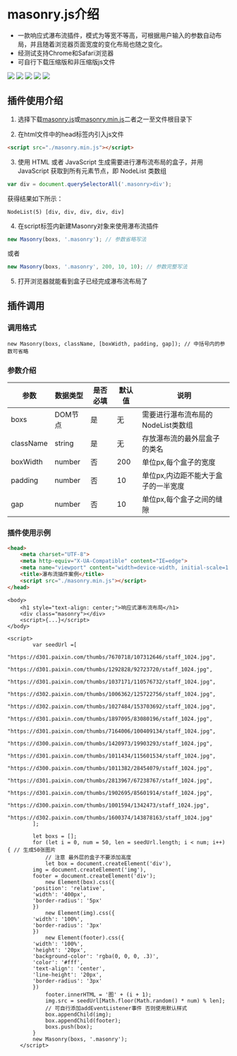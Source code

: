 # masonry.js介绍

- 一款响应式瀑布流插件，模式为等宽不等高，可根据用户输入的参数自动布局，并且随着浏览器页面宽度的变化布局也随之变化。
- 经测试支持Chrome和Safari浏览器
- 可自行下载压缩版和非压缩版js文件

![](https://img.shields.io/badge/author-oxf5da2-orange) ![](https://img.shields.io/badge/version-1.0.0-green) ![](https://img.shields.io/badge/publish-2021--8--31-yellow) ![](https://img.shields.io/badge/size-4kb%2F8kb-important) ![](https://img.shields.io/badge/support-chrome%2Fsafari-informational)

## 插件使用介绍

1. 选择下载[masonry.js](https://github.com/ox4f5da2/masonry.js/blob/main/masonry.js)或[masonry.min.js](https://github.com/ox4f5da2/masonry.js/blob/main/masonry.min.js)二者之一至文件根目录下

2. 在html文件中的head标签内引入js文件
```html
<script src="./masonry.min.js"></script>
```
3. 使用 HTML 或者 JavaScript 生成需要进行瀑布流布局的盒子，并用 JavaScript 获取到所有元素节点，即 NodeList 类数组
```js
var div = document.querySelectorAll('.masonry>div'); 
```
获得结果如下所示：
```
NodeList(5) [div, div, div, div, div]
```

4. 在script标签内新建Masonry对象来使用瀑布流插件
```js
new Masonry(boxs, '.masonry'); // 参数省略写法
```
或者
```js
new Masonry(boxs, '.masonry', 200, 10, 10); // 参数完整写法
```

5. 打开浏览器就能看到盒子已经完成瀑布流布局了

## 插件调用

### 调用格式
```
new Masonry(boxs, className, [boxWidth, padding, gap]); // 中括号内的参数可省略
```
### 参数介绍

|  参数   | 数据类型  |  是否必填   | 默认值  | 说明 |
|  ----  | ----  |  ----  | ----  | --- |
| boxs  | DOM节点 | 是  | 无 | 需要进行瀑布流布局的NodeList类数组 |
| className  | string | 是  | 无 | 存放瀑布流的最外层盒子的类名
| boxWidth  | number | 否  | 200 | 单位px,每个盒子的宽度
| padding  | number | 否  | 10 | 单位px,内边距不能大于盒子的一半宽度
| gap  | number | 否  | 10 | 单位px,每个盒子之间的缝隙

### 插件使用示例

```html
<head>
    <meta charset="UTF-8">
    <meta http-equiv="X-UA-Compatible" content="IE=edge">
    <meta name="viewport" content="width=device-width, initial-scale=1.0">
    <title>瀑布流插件案例</title>
    <script src="./masonry.min.js"></script>
</head>
```

```
<body>
    <h1 style="text-align: center;">响应式瀑布流布局</h1>
    <div class="masonry"></div>
    <script>{...}</script>
</body>
```

```
<script>
        var seedUrl =[
		"https://d301.paixin.com/thumbs/7670718/107312646/staff_1024.jpg",
		"https://d301.paixin.com/thumbs/1292828/92723720/staff_1024.jpg",
		"https://d301.paixin.com/thumbs/1037171/110576732/staff_1024.jpg",
		"https://d302.paixin.com/thumbs/1006362/125722756/staff_1024.jpg",
		"https://d302.paixin.com/thumbs/1027484/153703692/staff_1024.jpg",
		"https://d301.paixin.com/thumbs/1897095/83080196/staff_1024.jpg",
		"https://d301.paixin.com/thumbs/7164006/100409134/staff_1024.jpg",
		"https://d300.paixin.com/thumbs/1420973/19903293/staff_1024.jpg",
		"https://d301.paixin.com/thumbs/1011434/115601534/staff_1024.jpg",
		"https://d300.paixin.com/thumbs/1011382/28454079/staff_1024.jpg",
		"https://d301.paixin.com/thumbs/2813967/67238767/staff_1024.jpg",
		"https://d301.paixin.com/thumbs/1902695/85601914/staff_1024.jpg",
		"https://d300.paixin.com/thumbs/1001594/1342473/staff_1024.jpg",
		"https://d302.paixin.com/thumbs/1600374/143878163/staff_1024.jpg"
		];

        let boxs = [];
        for (let i = 0, num = 50, len = seedUrl.length; i < num; i++) { // 生成50张图片
            // 注意 最外层的盒子不要添加高度
            let box = document.createElement('div'),
		img = document.createElement('img'), 
		footer = document.createElement('div');
            new Element(box).css({
		'position': 'relative',
		'width': '400px', 
		'border-radius': '5px' 
	    })
            new Element(img).css({ 
		'width': '100%', 
		'border-radius': '3px'
	    })
            new Element(footer).css({ 
		'width': '100%', 
		'height': '20px', 
		'background-color': 'rgba(0, 0, 0, .3)', 
		'color': '#fff', 
		'text-align': 'center', 
		'line-height': '20px', 
		'border-radius': '3px'
	    })
            footer.innerHTML = '图' + (i + 1);
            img.src = seedUrl[Math.floor(Math.random() * num) % len];
            // 可自行添加addEventListener事件 否则使用默认样式
            box.appendChild(img);
            box.appendChild(footer);
            boxs.push(box);
        }
        new Masonry(boxs, '.masonry');
    </script>
```
